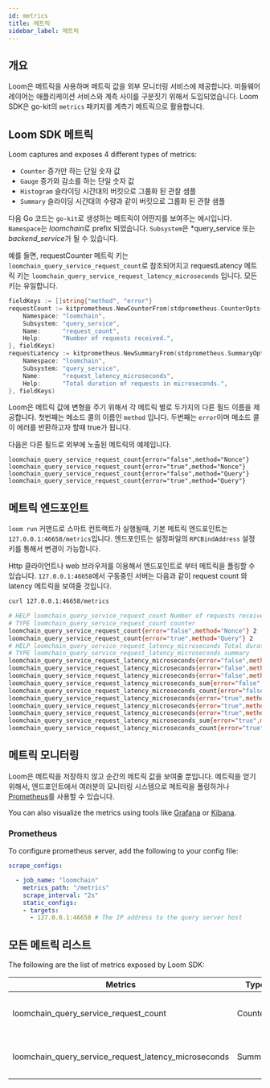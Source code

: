 ```yaml
---
id: metrics
title: 메트릭
sidebar_label: 메트릭
---
```

## 개요

Loom은 메트릭을 사용하며 메트릭 값을 외부 모니터링 서비스에 제공합니다. 미들웨어 레이어는 애플리케이션 서비스와 계측 사이를 구분짓기 위해서 도입되었습니다. Loom SDK은 go-kit의 `metrics` 패키지를 계측기 메트릭으로 활용합니다.

## Loom SDK 메트릭

Loom captures and exposes 4 different types of metrics:

- `Counter` 증가만 하는 단일 숫자 값
- `Gauge` 증가와 감소를 하는 단일 숫자 값
- `Histogram` 슬라이딩 시간대의 버킷으로 그룹화 된 관찰 샘플
- `Summary` 슬라이딩 시간대의 수량과 같이 버킷으로 그룹화 된 관찰 샘플

다음 Go 코드는 `go-kit`로 생성하는 메트릭이 어떤지를 보여주는 에시입니다. `Namespace`는 *loomchain*로 prefix 되었습니다. `Subsystem`은 *query_service 또는 *backend_service*가 될 수 있습니다.

예를 들면, requestCounter 메트릭 키는 `loomchain_query_service_request_count`로 참조되어지고 requestLatency 메트릭 키는 `loomchain_query_service_request_latency_microseconds` 입니다. 모든키는 유일합니다.

```Go
fieldKeys := []string{"method", "error"}
requestCount := kitprometheus.NewCounterFrom(stdprometheus.CounterOpts{
    Namespace: "loomchain",
    Subsystem: "query_service",
    Name:      "request_count",
    Help:      "Number of requests received.",
}, fieldKeys)
requestLatency := kitprometheus.NewSummaryFrom(stdprometheus.SummaryOpts{
    Namespace: "loomchain",
    Subsystem: "query_service",
    Name:      "request_latency_microseconds",
    Help:      "Total duration of requests in microseconds.",
}, fieldKeys)
```

Loom은 메트릭 값에 변형을 주기 위해서 각 메트릭 별로 두가지의 다른 필드 이름을 제공합니다. 첫번째는 메소드 콜의 이름인 `method` 입니다. 두번째는 `error`이며 메소드 콜이 에러를 반환하고자 할때 true가 됩니다.

다음은 다른 필드로 외부에 노출된 메트릭의 예제입니다.

    loomchain_query_service_request_count{error="false",method="Nonce"} 
    loomchain_query_service_request_count{error="true",method="Nonce"} 
    loomchain_query_service_request_count{error="false",method="Query"}
    loomchain_query_service_request_count{error="true",method="Query"}
    

## 메트릭 엔드포인트

`loom run` 커맨드로 스마트 컨트랙트가 실행될때, 기본 메트릭 엔드포인트는 `127.0.0.1:46658/metrics`입니다. 엔드포인트는 설정파일의 `RPCBindAddress` 설정 키를 통해서 변경이 가능합니다.

Http 클라이언트나 web 브라우저를 이용해서 엔드포인트로 부터 메트릭을 폴링할 수 있습니다. `127.0.0.1:46658`에서 구동중인 서버는 다음과 같이 request count 와 latency 메트릭을 보여줄 것입니다.

```sh
curl 127.0.0.1:46658/metrics

# HELP loomchain_query_service_request_count Number of requests received.
# TYPE loomchain_query_service_request_count counter
loomchain_query_service_request_count{error="false",method="Nonce"} 2
loomchain_query_service_request_count{error="true",method="Query"} 2
# HELP loomchain_query_service_request_latency_microseconds Total duration of requests in microseconds.
# TYPE loomchain_query_service_request_latency_microseconds summary
loomchain_query_service_request_latency_microseconds{error="false",method="Nonce",quantile="0.5"} 1.0352e-05
loomchain_query_service_request_latency_microseconds{error="false",method="Nonce",quantile="0.9"} 2.4728e-05
loomchain_query_service_request_latency_microseconds{error="false",method="Nonce",quantile="0.99"} 2.4728e-05
loomchain_query_service_request_latency_microseconds_sum{error="false",method="Nonce"} 3.508e-05
loomchain_query_service_request_latency_microseconds_count{error="false",method="Nonce"} 2
loomchain_query_service_request_latency_microseconds{error="true",method="Query",quantile="0.5"} 1.5574e-05
loomchain_query_service_request_latency_microseconds{error="true",method="Query",quantile="0.9"} 1.7501e-05
loomchain_query_service_request_latency_microseconds{error="true",method="Query",quantile="0.99"} 1.7501e-05
loomchain_query_service_request_latency_microseconds_sum{error="true",method="Query"} 3.3075000000000004e-05
loomchain_query_service_request_latency_microseconds_count{error="true",method="Query"} 2

```

## 메트릭 모니터링

Loom은 메트릭을 저장하지 않고 순간의 메트릭 값을 보여줄 뿐입니다. 메트릭을 얻기 위해서, 엔드포인트에서 여러분의 모니터링 시스템으로 메트릭을 폴링하거나 [Prometheus](https://prometheus.io/docs/prometheus/latest/installation/)를 사용할 수 있습니다.

You can also visualize the metrics using tools like [Grafana](https://grafana.com/) or [Kibana](https://www.elastic.co/products/kibana).

### Prometheus

To configure prometheus server, add the following to your config file:

```yaml
scrape_configs:

  - job_name: "loomchain"
    metrics_path: "/metrics"
    scrape_interval: "2s"
    static_configs:
    - targets:
      - 127.0.0.1:46658 # The IP address to the query server host
```

## 모든 메트릭 리스트

The following are the list of metrics exposed by Loom SDK:

| Metrics                                                  | Type    | Description                                      |
| -------------------------------------------------------- | ------- | ------------------------------------------------ |
| loomchain_query_service_request_count                | Counter | Number of query requests received                |
| loomchain_query_service_request_latency_microseconds | Summary | Total duration of query requests in microseconds |